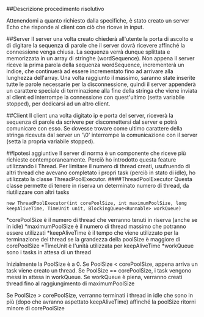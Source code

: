 ##Descrizione procedimento risolutivo

Attenendomi a quanto richiesto dalla specifiche, è stato creato un server Echo che risponde al client con ciò che riceve in input.

##Server
Il server una volta creato chiederà all'utente la porta di ascolto e di digitare la sequenza di parole che il server dovrà ricevere affinché la connessione venga chiusa.
La sequenza verrà dunque splittata e memorizzata in un array di stringhe (wordSequence).
Non appena il server riceve la prima parola della sequenza wordSequence, incrementerà un indice, che continuerà ad essere incrementato fino ad arrivare alla lunghezza dell'array.
Una volta raggiunto il massimo, saranno state inserite tutte le parole necessarie per la disconnessione, quindi il server appenderà un carattere speciale di terminazione alla fine della
stringa che viene inviata al client ed interrompe la connessione con quest'ultimo (setta variabile stopped), per dedicarsi ad un altro client.

##Client
Il client una volta digitato ip e porta del server, riceverà la sequenza di parole da scrivere per disconnettersi dal server e potrà comunicare con esso.
Se dovesse trovare come ultimo carattere della stringa ricevuta dal server un '\0' interrompe la comunicazione con il server (setta la propria variabile stopped).

##Ipotesi aggiuntive
Il server di norma è un componente che riceve più richieste contemporaneamente.
Perciò ho introdotto questa feature utilizzando i Thread.
Per limitare il numero di thread creati, usufruendo di altri thread che avevano completato i propri task (perciò in stato di idle), ho utilizzato la classe ThreadPoolExecutor.
####ThreadPoolExecutor
Questa classe permette di tenere in riserva un determinato numero di thread, da riutilizzare con altri tasks

```
new ThreadPoolExecutor(int corePoolSize, int maximumPoolSize, long keepAliveTime, TimeUnit unit, BlockingQueue<Runnable> workQueue)
```
*corePoolSize è il numero di thread che verranno tenuti in riserva (anche se in idle)
*maximumPoolSize è il numero di thread massimo che potranno essere utilizzati
*keepAliveTime è il tempo che viene utilizzato per la terminazione dei thread se la grandezza della poolSize è maggiore di corePoolSize
*TimeUnit è l'unità utilizzata per keepAliveTime
*workQueue sono i tasks in attesa di un thread

Inizialmente la PoolSize è a 0.
Se  PoolSize < corePoolSize, appena arriva un task viene creato un thread.
Se  PoolSize == corePoolSize, i task vengono messi in attesa in workQueue.
Se  workQueue è piena, verranno creati thread fino al raggiungimento di maximumPoolSize

Se PoolSize > corePoolSize, verranno terminati i thread in idle che sono in più (dopo che avranno aspettato keepAliveTime) affinché la poolSize ritorni minore di corePoolSize


